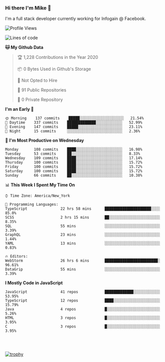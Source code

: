 ### Hi there I'm Mike 👋
I'm a full stack developer currently working for Infogain @ Facebook.

<!--START_SECTION:waka-->
![Profile Views](http://img.shields.io/badge/Profile%20Views-0-blue)

![Lines of code](https://img.shields.io/badge/From%20Hello%20World%20I%27ve%20Written-7.2%20million%20lines%20of%20code-blue)

**🐱 My Github Data** 

> 🏆 1,228 Contributions in the Year 2020
 > 
> 📦 0 Bytes Used in Github's Storage 
 > 
> 🚫 Not Opted to Hire
 > 
> 📜 91 Public Repositories
 > 
> 🔑 0 Private Repository 
 > 
**I'm an Early 🐤** 

```text
🌞 Morning    137 commits    █████░░░░░░░░░░░░░░░░░░░░   21.54% 
🌆 Daytime    337 commits    █████████████░░░░░░░░░░░░   52.99% 
🌃 Evening    147 commits    █████░░░░░░░░░░░░░░░░░░░░   23.11% 
🌙 Night      15 commits     ░░░░░░░░░░░░░░░░░░░░░░░░░   2.36%

```
📅 **I'm Most Productive on Wednesday** 

```text
Monday       108 commits    ████░░░░░░░░░░░░░░░░░░░░░   16.98% 
Tuesday      53 commits     ██░░░░░░░░░░░░░░░░░░░░░░░   8.33% 
Wednesday    109 commits    ████░░░░░░░░░░░░░░░░░░░░░   17.14% 
Thursday     100 commits    ████░░░░░░░░░░░░░░░░░░░░░   15.72% 
Friday       100 commits    ████░░░░░░░░░░░░░░░░░░░░░   15.72% 
Saturday     100 commits    ████░░░░░░░░░░░░░░░░░░░░░   15.72% 
Sunday       66 commits     ██░░░░░░░░░░░░░░░░░░░░░░░   10.38%

```


📊 **This Week I Spent My Time On** 

```text
⌚︎ Time Zone: America/New_York

💬 Programming Languages: 
TypeScript               22 hrs 58 mins      █████████████████████░░░░   85.0% 
SCSS                     2 hrs 15 mins       ██░░░░░░░░░░░░░░░░░░░░░░░   8.35% 
SQL                      55 mins             ░░░░░░░░░░░░░░░░░░░░░░░░░   3.39% 
GraphQL                  23 mins             ░░░░░░░░░░░░░░░░░░░░░░░░░   1.44% 
YAML                     13 mins             ░░░░░░░░░░░░░░░░░░░░░░░░░   0.83%

🔥 Editors: 
WebStorm                 26 hrs 6 mins       ████████████████████████░   96.61% 
DataGrip                 55 mins             ░░░░░░░░░░░░░░░░░░░░░░░░░   3.39%

```

**I Mostly Code in JavaScript** 

```text
JavaScript               41 repos            █████████████░░░░░░░░░░░░   53.95% 
TypeScript               12 repos            ████░░░░░░░░░░░░░░░░░░░░░   15.79% 
Java                     4 repos             █░░░░░░░░░░░░░░░░░░░░░░░░   5.26% 
HTML                     3 repos             █░░░░░░░░░░░░░░░░░░░░░░░░   3.95% 
C                        3 repos             █░░░░░░░░░░░░░░░░░░░░░░░░   3.95%

```



<!--END_SECTION:waka-->

##### &nbsp;
[![trophy](https://github-profile-trophy.vercel.app/?username=uptonm&theme=dracula)](https://github.com/ryo-ma/github-profile-trophy)
